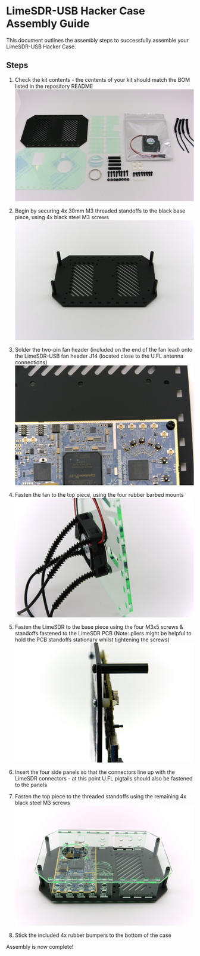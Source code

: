 # LimeSDR-USB Hacker Case Assembly Guide

This document outlines the assembly steps to successfully assemble your LimeSDR-USB Hacker Case.

## Steps

1. Check the kit contents - the contents of your kit should match the BOM listed in the repository README
![Photo showing the LUHC kit contents laid out](images/kit_contents.jpg)

2. Begin by securing 4x 30mm M3 threaded standoffs to the black base piece, using 4x black steel M3 screws
![Photo showing the black base piece with four threaded standoffs attached](images/base_assembly.jpg)

3. Solder the two-pin fan header (included on the end of the fan lead) onto the LimeSDR-USB fan header J14 (located close to the U.FL antenna connections)
![Closeup photo showing the position of the J14 fan header](images/fan_header_detail.jpg)

4. Fasten the fan to the top piece, using the four rubber barbed mounts
![Photo showing the fan securely fastened to the top piece using rubber barbed mounts](images/fan_mounting.jpg)

5. Fasten the LimeSDR to the base piece using the four M3x5 screws & standoffs fastened to the LimeSDR PCB (Note: pliers might be helpful to hold the PCB standoffs stationary whilst tightening the screws)
![Closeup photo showing the order of components to secure the LimeSDR to the base](images/pcb_mounting.jpg)

6. Insert the four side panels so that the connectors line up with the LimeSDR connectors - at this point U.FL pigtails should also be fastened to the panels

7. Fasten the top piece to the threaded standoffs using the remaining 4x black steel M3 screws
![Photo showing the complete case assembly, including LimeSDR](images/top_assembly.jpg)

8. Stick the included 4x rubber bumpers to the bottom of the case

Assembly is now complete!